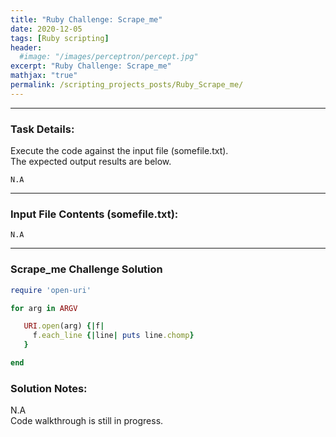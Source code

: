 ```yaml
---
title: "Ruby Challenge: Scrape_me"
date: 2020-12-05
tags: [Ruby scripting]
header:
  #image: "/images/perceptron/percept.jpg"
excerpt: "Ruby Challenge: Scrape_me"
mathjax: "true"
permalink: /scripting_projects_posts/Ruby_Scrape_me/
---
```


---
### Task Details:
Execute the code against the input file (somefile.txt).\
The expected output results are below.
```
N.A
```
---
### Input File Contents (somefile.txt):
```
N.A
```

---
### Scrape_me Challenge Solution
```ruby
require 'open-uri'

for arg in ARGV

   URI.open(arg) {|f|
     f.each_line {|line| puts line.chomp}
   }

end
```


### Solution Notes:
N.A\
Code walkthrough is still in progress.
